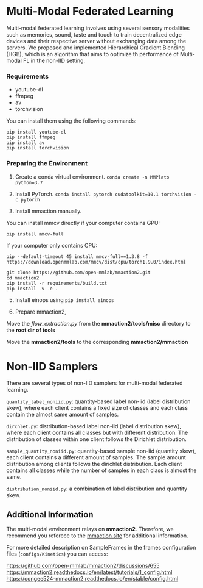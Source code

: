 ﻿# Multi-Modal Federated Learning

Multi-modal federated learning involves using several sensory modalities such as memories, sound, taste and touch to train decentralized edge devices and their respective server without exchanging data among the servers. We proposed and implemented Hierarchical Gradient Blending (HGB), which is an algorithm that aims to optimize th performance of Multi-modal FL in the non-IID setting.

### Requirements

 - youtube-dl
 - ffmpeg
 - av
 - torchvision

You can install them using the following commands:

```shell
pip install youtube-dl
pip install ffmpeg
pip install av
pip install torchvision
```

### Preparing the Environment

 1. Create a conda virtual environment.
  `conda create -n MMPlato python=3.7`

 2. Install PyTorch.
	`conda install pytorch cudatoolkit=10.1 torchvision -c pytorch`

 3. Install mmaction manually.
 
 You can install mmcv directly if your computer contains GPU:
 ```shell
 pip install mmcv-full
 ```
 If your computer only contains CPU:
 ```shell
 pip --default-timeout 45 install mmcv-full==1.3.8 -f https://download.openmmlab.com/mmcv/dist/cpu/torch1.9.0/index.html
 ```
 
 ```shell
 git clone https://github.com/open-mmlab/mmaction2.git
 cd mmaction2
 pip install -r requirements/build.txt
 pip install -v -e .
 ```

 5. Install einops using
 `pip install einops`
 
 6. Prepare mmaction2, 
 
 Move the *flow_extraction.py* from the **mmaction2/tools/misc** directory to the **root dir of tools**
 
 Move the **mmaction2/tools** to the corresponding **mmaction2/mmaction**

# Non-IID Samplers

There are several types of non-IID samplers for multi-modal federated learning.

`quantity_label_noniid.py`: quantity-based label non-iid (label distribution skew), where each client contains a fixed size of classes and each class contain the almost same amount of samples.

`dirchlet.py`: distribution-based label non-iid (label distribution skew), where each client contains all classes but with different distribution. The distribution of classes within one client follows the Dirichlet distribution.

`sample_quantity_noniid.py`: quantity-based sample non-iid (quantity skew), each client contains a different amount of samples. The sample amount distribution among clients follows  the dirichlet distribution. Each client contains all classes while the number of samples in each class is almost the same.

`distribution_noniid.py`: a combination of label distribution and quantity skew.

## Additional Information

The multi-modal environment relays on **mmaction2**. Therefore, we recommend you referece to the [mmaction site](https://github.com/open-mmlab/mmaction2) for additional information.

For more detailed description on SampleFrames in the frames configuration files (`configs/Kinetics`) you can access:

https://github.com/open-mmlab/mmaction2/discussions/655
https://mmaction2.readthedocs.io/en/latest/tutorials/1_config.html
https://congee524-mmaction2.readthedocs.io/en/stable/config.html
